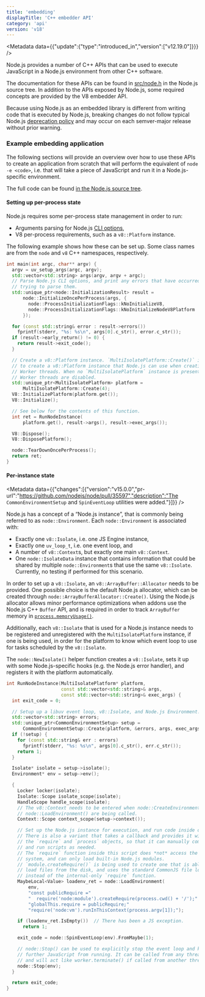 ```yaml
---
title: 'embedding'
displayTitle: 'C++ embedder API'
category: 'api'
version: 'v18'
---
```


<Metadata data={{"update":{"type":"introduced_in","version":["v12.19.0"]}}} />

Node.js provides a number of C++ APIs that can be used to execute JavaScript
in a Node.js environment from other C++ software.

The documentation for these APIs can be found in [src/node.h][] in the Node.js
source tree. In addition to the APIs exposed by Node.js, some required concepts
are provided by the V8 embedder API.

Because using Node.js as an embedded library is different from writing code
that is executed by Node.js, breaking changes do not follow typical Node.js
[deprecation policy][] and may occur on each semver-major release without prior
warning.

### Example embedding application

The following sections will provide an overview over how to use these APIs
to create an application from scratch that will perform the equivalent of
`node -e <code>`, i.e. that will take a piece of JavaScript and run it in
a Node.js-specific environment.

The full code can be found [in the Node.js source tree][embedtest.cc].

#### Setting up per-process state

Node.js requires some per-process state management in order to run:

* Arguments parsing for Node.js [CLI options][],
* V8 per-process requirements, such as a `v8::Platform` instance.

The following example shows how these can be set up. Some class names are from
the `node` and `v8` C++ namespaces, respectively.

```cpp
int main(int argc, char** argv) {
  argv = uv_setup_args(argc, argv);
  std::vector<std::string> args(argv, argv + argc);
  // Parse Node.js CLI options, and print any errors that have occurred while
  // trying to parse them.
  std::unique_ptr<node::InitializationResult> result =
      node::InitializeOncePerProcess(args, {
        node::ProcessInitializationFlags::kNoInitializeV8,
        node::ProcessInitializationFlags::kNoInitializeNodeV8Platform
      });

  for (const std::string& error : result->errors())
    fprintf(stderr, "%s: %s\n", args[0].c_str(), error.c_str());
  if (result->early_return() != 0) {
    return result->exit_code();
  }

  // Create a v8::Platform instance. `MultiIsolatePlatform::Create()` is a way
  // to create a v8::Platform instance that Node.js can use when creating
  // Worker threads. When no `MultiIsolatePlatform` instance is present,
  // Worker threads are disabled.
  std::unique_ptr<MultiIsolatePlatform> platform =
      MultiIsolatePlatform::Create(4);
  V8::InitializePlatform(platform.get());
  V8::Initialize();

  // See below for the contents of this function.
  int ret = RunNodeInstance(
      platform.get(), result->args(), result->exec_args());

  V8::Dispose();
  V8::DisposePlatform();

  node::TearDownOncePerProcess();
  return ret;
}
```

#### Per-instance state

<Metadata data={{"changes":[{"version":"v15.0.0","pr-url":"https://github.com/nodejs/node/pull/35597","description":"The `CommonEnvironmentSetup` and `SpinEventLoop` utilities were added."}]}} />

Node.js has a concept of a “Node.js instance”, that is commonly being referred
to as `node::Environment`. Each `node::Environment` is associated with:

* Exactly one `v8::Isolate`, i.e. one JS Engine instance,
* Exactly one `uv_loop_t`, i.e. one event loop, and
* A number of `v8::Context`s, but exactly one main `v8::Context`.
* One `node::IsolateData` instance that contains information that could be
  shared by multiple `node::Environment`s that use the same `v8::Isolate`.
  Currently, no testing if performed for this scenario.

In order to set up a `v8::Isolate`, an `v8::ArrayBuffer::Allocator` needs
to be provided. One possible choice is the default Node.js allocator, which
can be created through `node::ArrayBufferAllocator::Create()`. Using the Node.js
allocator allows minor performance optimizations when addons use the Node.js
C++ `Buffer` API, and is required in order to track `ArrayBuffer` memory in
[`process.memoryUsage()`][].

Additionally, each `v8::Isolate` that is used for a Node.js instance needs to
be registered and unregistered with the `MultiIsolatePlatform` instance, if one
is being used, in order for the platform to know which event loop to use
for tasks scheduled by the `v8::Isolate`.

The `node::NewIsolate()` helper function creates a `v8::Isolate`,
sets it up with some Node.js-specific hooks (e.g. the Node.js error handler),
and registers it with the platform automatically.

```cpp
int RunNodeInstance(MultiIsolatePlatform* platform,
                    const std::vector<std::string>& args,
                    const std::vector<std::string>& exec_args) {
  int exit_code = 0;

  // Setup up a libuv event loop, v8::Isolate, and Node.js Environment.
  std::vector<std::string> errors;
  std::unique_ptr<CommonEnvironmentSetup> setup =
      CommonEnvironmentSetup::Create(platform, &errors, args, exec_args);
  if (!setup) {
    for (const std::string& err : errors)
      fprintf(stderr, "%s: %s\n", args[0].c_str(), err.c_str());
    return 1;
  }

  Isolate* isolate = setup->isolate();
  Environment* env = setup->env();

  {
    Locker locker(isolate);
    Isolate::Scope isolate_scope(isolate);
    HandleScope handle_scope(isolate);
    // The v8::Context needs to be entered when node::CreateEnvironment() and
    // node::LoadEnvironment() are being called.
    Context::Scope context_scope(setup->context());

    // Set up the Node.js instance for execution, and run code inside of it.
    // There is also a variant that takes a callback and provides it with
    // the `require` and `process` objects, so that it can manually compile
    // and run scripts as needed.
    // The `require` function inside this script does *not* access the file
    // system, and can only load built-in Node.js modules.
    // `module.createRequire()` is being used to create one that is able to
    // load files from the disk, and uses the standard CommonJS file loader
    // instead of the internal-only `require` function.
    MaybeLocal<Value> loadenv_ret = node::LoadEnvironment(
        env,
        "const publicRequire ="
        "  require('node:module').createRequire(process.cwd() + '/');"
        "globalThis.require = publicRequire;"
        "require('node:vm').runInThisContext(process.argv[1]);");

    if (loadenv_ret.IsEmpty())  // There has been a JS exception.
      return 1;

    exit_code = node::SpinEventLoop(env).FromMaybe(1);

    // node::Stop() can be used to explicitly stop the event loop and keep
    // further JavaScript from running. It can be called from any thread,
    // and will act like worker.terminate() if called from another thread.
    node::Stop(env);
  }

  return exit_code;
}
```

[CLI options]: /api/v18/cli
[`process.memoryUsage()`]: /api/v18/process#processmemoryusage
[deprecation policy]: /api/v18/deprecations
[embedtest.cc]: https://github.com/nodejs/node/blob/HEAD/test/embedding/embedtest.cc
[src/node.h]: https://github.com/nodejs/node/blob/HEAD/src/node.h
